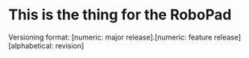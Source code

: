 # This is the thing for the RoboPad

Versioning format: [numeric: major release].[numeric: feature release][alphabetical: revision]